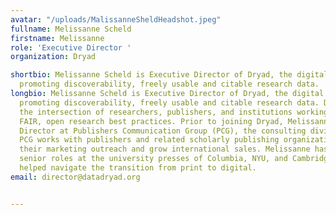 ```yaml
---
avatar: "/uploads/MalissanneSheldHeadshot.jpeg"
fullname: Melissanne Scheld
firstname: Melissanne
role: 'Executive Director '
organization: Dryad

shortbio: Melissanne Scheld is Executive Director of Dryad, the digital repository
  promoting discoverability, freely usable and citable research data.
longbio: Melissanne Scheld is Executive Director of Dryad, the digital repository
  promoting discoverability, freely usable and citable research data. Dryad sits at
  the intersection of researchers, publishers, and institutions working to promote
  FAIR, open research best practices. Prior to joining Dryad, Melissanne was Managing
  Director at Publishers Communication Group (PCG), the consulting division of Ingenta.
  PCG works with publishers and related scholarly publishing organizations to enhance
  their marketing outreach and grow international sales. Melissanne has also held
  senior roles at the university presses of Columbia, NYU, and Cambridge where she
  helped navigate the transition from print to digital.
email: director@datadryad.org


---
```

